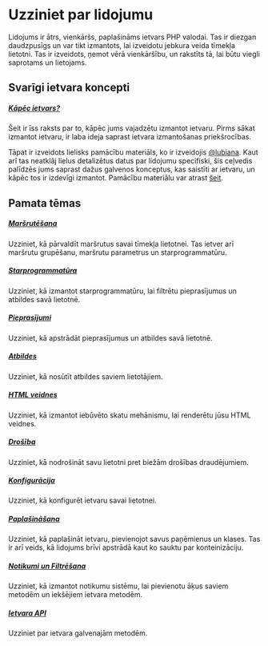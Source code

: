 # Uzziniet par lidojumu

Lidojums ir ātrs, vienkāršs, paplašināms ietvars PHP valodai. Tas ir diezgan daudzpusīgs un var tikt izmantots, lai izveidotu jebkura veida tīmekļa lietotni. Tas ir izveidots, ņemot vērā vienkāršību, un rakstīts tā, lai būtu viegli saprotams un lietojams.

## Svarīgi ietvara koncepti

##### [Kāpēc ietvars?](/learn/why-frameworks)

Šeit ir īss raksts par to, kāpēc jums vajadzētu izmantot ietvaru. Pirms sākat izmantot ietvaru, ir laba ideja saprast ietvara izmantošanas priekšrocības.

Tāpat ir izveidots lielisks pamācību materiāls, ko ir izveidojis [@lubiana](https://git.php.fail/lubiana). Kaut arī tas neatklāj lielus detalizētus datus par lidojumu specifiski, šis ceļvedis palīdzēs jums saprast dažus galvenos konceptus, kas saistīti ar ietvaru, un kāpēc tos ir izdevīgi izmantot. Pamācību materiālu var atrast [šeit](https://git.php.fail/lubiana/no-framework-tutorial/src/branch/master/README.md).

## Pamata tēmas

##### [Maršrutēšana](/learn/routing)

Uzziniet, kā pārvaldīt maršrutus savai tīmekļa lietotnei. Tas ietver arī maršrutu grupēšanu, maršrutu parametrus un starprogrammatūru.

##### [Starprogrammatūra](/learn/middleware)

Uzziniet, kā izmantot starprogrammatūru, lai filtrētu pieprasījumus un atbildes savā lietotnē.

##### [Pieprasījumi](/learn/requests)

Uzziniet, kā apstrādāt pieprasījumus un atbildes savā lietotnē.

##### [Atbildes](/learn/responses)

Uzziniet, kā nosūtīt atbildes saviem lietotājiem.

##### [HTML veidnes](/learn/templates)

Uzziniet, kā izmantot iebūvēto skatu mehānismu, lai renderētu jūsu HTML veidnes.

##### [Drošība](/learn/security)

Uzziniet, kā nodrošināt savu lietotni pret biežām drošības draudējumiem.

##### [Konfigurācija](/learn/configuration)

Uzziniet, kā konfigurēt ietvaru savai lietotnei.

##### [Paplašināšana](/learn/extending)

Uzziniet, kā paplašināt ietvaru, pievienojot savus paņēmienus un klases. Tas ir arī veids, kā lidojums brīvi apstrādā kaut ko sauktu par konteinizāciju.

##### [Notikumi un Filtrēšana](/learn/filtering)

Uzziniet, kā izmantot notikumu sistēmu, lai pievienotu āķus saviem metodēm un iekšējiem ietvara metodēm.

##### [Ietvara API](/learn/api)

Uzziniet par ietvara galvenajām metodēm.